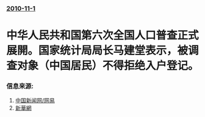 ### [2010-11-1](/news/2010/11/1/index.md)

##### 
#  中华人民共和国第六次全国人口普查正式展開。国家统计局局长马建堂表示，被调查对象（中国居民）不得拒绝入户登记。




### 信息来源:

1. [中国新闻网/网易](https://web.archive.org/web/20101103064855/http://news.163.com/10/1101/10/6KDA3RG400014JB6.html)
2. [新華網](https://web.archive.org/web/20111105072434/http://www.zj.xinhuanet.com/newscenter/2010-11/01/content_21275583.htm)
